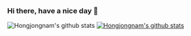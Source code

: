 ### Hi there, have a nice day 👋

![Hongjongnam's github stats](https://github-readme-stats.vercel.app/api?username=Hongjongnam&show_icons=true)
[![Hongjongnam's github stats](https://github-readme-stats.vercel.app/api/top-langs/?username=Hongjongnam&show_icons=true&hide_border=true&title_color=004386&icon_color=004386&layout=compact)](https://github.com/Hongjongnam)

<!--
**Hongjongnam/Hongjongnam** is a ✨ _special_ ✨ repository because its `README.md` (this file) appears on your GitHub profile.

Here are some ideas to get you started:

- 🔭 I’m currently working on ...
- 🌱 I’m currently learning ...
- 👯 I’m looking to collaborate on ...
- 🤔 I’m looking for help with ...
- 💬 Ask me about ...
- 📫 How to reach me: ...
- 😄 Pronouns: ...
- ⚡ Fun fact: ...
-->
